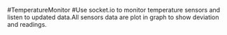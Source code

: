 #TemperatureMonitor
#Use socket.io to monitor temperature sensors and listen to updated data.All sensors data are plot in graph to show deviation and readings.


